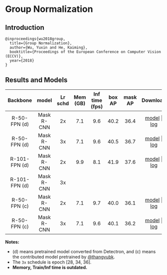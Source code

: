 # Group Normalization

## Introduction

```
@inproceedings{wu2018group,
  title={Group Normalization},
  author={Wu, Yuxin and He, Kaiming},
  booktitle={Proceedings of the European Conference on Computer Vision (ECCV)},
  year={2018}
}
```

## Results and Models

| Backbone      | model      | Lr schd | Mem (GB) | Inf time (fps) | box AP | mask AP | Download |
|:-------------:|:----------:|:-------:|:--------:|:--------------:|:------:|:-------:|:--------:|
| R-50-FPN (d)  | Mask R-CNN | 2x      | 7.1      | 9.6            | 40.2   | 36.4    | [model](https://open-mmlab.s3.ap-northeast-2.amazonaws.com/mmdetection/v2.0/gn/mask_rcnn_r50_fpn_gn-all_2x_coco.py/mask_rcnn_r50_fpn_gn-all_2x_coco.py_20200206-8eee02a6.pth) &#124; [log](https://open-mmlab.s3.ap-northeast-2.amazonaws.com/mmdetection/v2.0/gn/mask_rcnn_r50_fpn_gn-all_2x_coco.py/mask_rcnn_r50_fpn_gn-all_2x_coco.py_20200206_050355.log.json) |
| R-50-FPN (d)  | Mask R-CNN | 3x      | 7.1      | 9.6            | 40.5   | 36.7    | [model](https://open-mmlab.s3.ap-northeast-2.amazonaws.com/mmdetection/v2.0/gn/mask_rcnn_r50_fpn_gn-all_3x_coco.py/mask_rcnn_r50_fpn_gn-all_3x_coco.py_20200214-8b23b1e5.pth) &#124; [log](https://open-mmlab.s3.ap-northeast-2.amazonaws.com/mmdetection/v2.0/gn/mask_rcnn_r50_fpn_gn-all_3x_coco.py/mask_rcnn_r50_fpn_gn-all_3x_coco.py_20200214_063512.log.json) |
| R-101-FPN (d) | Mask R-CNN | 2x      | 9.9      | 8.1            | 41.9   | 37.6    | [model](https://open-mmlab.s3.ap-northeast-2.amazonaws.com/mmdetection/v2.0/gn/mask_rcnn_r101_fpn_gn-all_2x_coco.py/mask_rcnn_r101_fpn_gn-all_2x_coco.py_20200205-d96b1b50.pth) &#124; [log](https://open-mmlab.s3.ap-northeast-2.amazonaws.com/mmdetection/v2.0/gn/mask_rcnn_r101_fpn_gn-all_2x_coco.py/mask_rcnn_r101_fpn_gn-all_2x_coco.py_20200205_234402.log.json) |
| R-101-FPN (d) | Mask R-CNN | 3x      |          |                |        |         |  |
| R-50-FPN (c)  | Mask R-CNN | 2x      | 7.1      | 9.7            | 40.0   | 36.1    | [model](https://open-mmlab.s3.ap-northeast-2.amazonaws.com/mmdetection/v2.0/gn/mask_rcnn_r50_fpn_gn-all_contrib_2x_coco.py/mask_rcnn_r50_fpn_gn-all_contrib_2x_coco.py_20200207-20d3e849.pth) &#124; [log](https://open-mmlab.s3.ap-northeast-2.amazonaws.com/mmdetection/v2.0/gn/mask_rcnn_r50_fpn_gn-all_contrib_2x_coco.py/mask_rcnn_r50_fpn_gn-all_contrib_2x_coco.py_20200207_225832.log.json) |
| R-50-FPN (c)  | Mask R-CNN | 3x      | 7.1      | 9.6            | 40.1   | 36.2    | [model](https://open-mmlab.s3.ap-northeast-2.amazonaws.com/mmdetection/v2.0/gn/mask_rcnn_r50_fpn_gn-all_contrib_3x_coco.py/mask_rcnn_r50_fpn_gn-all_contrib_3x_coco.py_20200225-542aefbc.pth) &#124; [log](https://open-mmlab.s3.ap-northeast-2.amazonaws.com/mmdetection/v2.0/gn/mask_rcnn_r50_fpn_gn-all_contrib_3x_coco.py/mask_rcnn_r50_fpn_gn-all_contrib_3x_coco.py_20200225_235135.log.json) |

**Notes:**
- (d) means pretrained model converted from Detectron, and (c) means the contributed model pretrained by [@thangvubk](https://github.com/thangvubk).
- The `3x` schedule is epoch [28, 34, 36].
- **Memory, Train/Inf time is outdated.**
